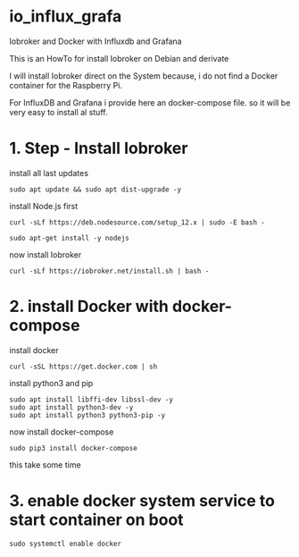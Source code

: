 # io_influx_grafa

Iobroker and Docker with Influxdb and Grafana

This is an HowTo for install Iobroker on Debian and derivate

I will install Iobroker direct on the System because, i do not find
a Docker container for the Raspberry Pi.

For InfluxDB and Grafana i provide here an docker-compose file.
so it will be very easy to install al stuff.


# 1. Step - Install Iobroker

install all last updates
<pre><code>sudo apt update && sudo apt dist-upgrade -y
</code></pre>


install Node.js first
<pre><code>curl -sLf https://deb.nodesource.com/setup_12.x | sudo -E bash -
</code></pre>
<pre><code>sudo apt-get install -y nodejs
</code></pre>
now install Iobroker
<pre><code>curl -sLf https://iobroker.net/install.sh | bash -
</code></pre>


# 2. install Docker with docker-compose 

install docker
<pre><code>curl -sSL https://get.docker.com | sh
</code></pre>

install python3 and pip
<pre><code>sudo apt install libffi-dev libssl-dev -y
sudo apt install python3-dev -y
sudo apt install python3 python3-pip -y
</code></pre>

now install docker-compose
<pre><code>sudo pip3 install docker-compose
</code></pre>
this take some time

# 3. enable docker system service to start container on boot
<pre><code>sudo systemctl enable docker
</code></pre>


